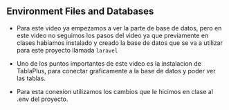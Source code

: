 ## Environment Files and Databases


- Para este video ya empezamos a ver la parte de base de datos, pero en este video no seguimos los pasos del video ya que previamente en clases habiamos instalado y creado la base de datos que se va a utilizar para este proyecto llamada `laravel`

- Uno de los puntos importantes de este video es la instalacion de TablaPlus, para conectar graficamente a la base de datos y poder ver las tablas.

- Para esta conexion utilizamos los cambios que le hicimos en clase al .env del proyecto.